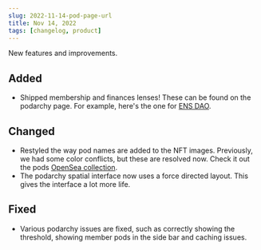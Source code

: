 ```yaml
---
slug: 2022-11-14-pod-page-url
title: Nov 14, 2022
tags: [changelog, product]
---
```


New features and improvements.

<!-- truncate -->

## Added
- Shipped membership and finances lenses! These can be found on the podarchy page. For example, here's the one for [ENS DAO](https://pod.xyz/podarchy/0xFe89cc7aBB2C4183683ab71653C4cdc9B02D44b7).


## Changed
- Restyled the way pod names are added to the NFT images. Previously, we had some color conflicts, but these are resolved now. Check it out the pods [OpenSea collection](https://opensea.io/collection/pods-v2).
- The podarchy spatial interface now uses a force directed layout. This gives the interface a lot more life.

## Fixed
- Various podarchy issues are fixed, such as correctly showing the threshold, showing member pods in the side bar and caching issues.